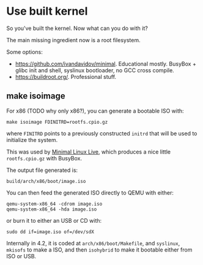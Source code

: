# Use built kernel

So you've built the kernel. Now what can you do with it?

The main missing ingredient now is a root filesystem.

Some options:

- <https://github.com/ivandavidov/minimal>. Educational mostly. BusyBox + glibc init and shell, syslinux bootloader, no GCC cross compile.
- <https://buildroot.org/>. Professional stuff.

## make isoimage

For x86 (TODO why only x86?), you can generate a bootable ISO with:

    make isoimage FDINITRD=rootfs.cpio.gz

where `FINITRD` points to a previously constructed `initrd` that will be used to initialize the system.

This was used by [Minimal Linux Live](https://github.com/ivandavidov/minimal), which produces a nice little `rootfs.cpio.gz` with BusyBox.

The output file generated is:

    build/arch/x86/boot/image.iso

You can then feed the generated ISO directly to QEMU with either:

    qemu-system-x86_64 -cdrom image.iso
    qemu-system-x86_64 -hda image.iso

or burn it to either an USB or CD with:

    sudo dd if=image.iso of=/dev/sdX

Internally in 4.2, it is coded at `arch/x86/boot/Makefile`, and `syslinux`, `mkisofs` to make a ISO, and then `isohybrid` to make it bootable either from ISO or USB.
